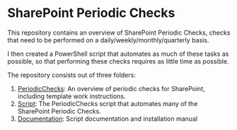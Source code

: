 # SharePoint Periodic Checks

This repository contains an overview of SharePoint Periodic Checks, checks that need to be
performed on a daily/weekly/monthly/quarterly basis.

I then created a PowerShell script that automates as much of these tasks as possible, so
that performing these checks requires as little time as possible.

The repository consists out of three folders:

1. [PeriodicChecks](https://github.com/ykuijs/SPPeriodicChecks/tree/master/PeriodicChecks): An overview of periodic checks for SharePoint, including template work instructions.
1. [Script](https://github.com/ykuijs/SPPeriodicChecks/tree/master/Script): The PeriodicChecks script that automates many of the SharePoint Periodic Checks.
1. [Documentation](https://github.com/ykuijs/SPPeriodicChecks/tree/master/Documentation): Script documentation and installation manual
